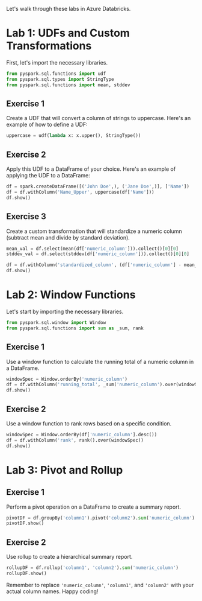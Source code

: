 Let's walk through these labs in Azure Databricks.

# Lab 1: UDFs and Custom Transformations

First, let's import the necessary libraries.

```python
from pyspark.sql.functions import udf
from pyspark.sql.types import StringType
from pyspark.sql.functions import mean, stddev
```

## Exercise 1

Create a UDF that will convert a column of strings to uppercase. Here's an example of how to define a UDF:

```python
uppercase = udf(lambda x: x.upper(), StringType())
```

## Exercise 2

Apply this UDF to a DataFrame of your choice. Here's an example of applying the UDF to a DataFrame:

```python
df = spark.createDataFrame([('John Doe',), ('Jane Doe',)], ['Name'])
df = df.withColumn('Name_Upper', uppercase(df['Name']))
df.show()
```

## Exercise 3

Create a custom transformation that will standardize a numeric column (subtract mean and divide by standard deviation). 

```python
mean_val = df.select(mean(df['numeric_column'])).collect()[0][0]
stddev_val = df.select(stddev(df['numeric_column'])).collect()[0][0]

df = df.withColumn('standardized_column', (df['numeric_column'] - mean_val) / stddev_val)
df.show()
```

# Lab 2: Window Functions

Let's start by importing the necessary libraries.

```python
from pyspark.sql.window import Window
from pyspark.sql.functions import sum as _sum, rank
```

## Exercise 1

Use a window function to calculate the running total of a numeric column in a DataFrame.

```python
windowSpec = Window.orderBy('numeric_column')
df = df.withColumn('running_total', _sum('numeric_column').over(windowSpec))
df.show()
```

## Exercise 2

Use a window function to rank rows based on a specific condition.

```python
windowSpec = Window.orderBy(df['numeric_column'].desc())
df = df.withColumn('rank', rank().over(windowSpec))
df.show()
```

# Lab 3: Pivot and Rollup

## Exercise 1

Perform a pivot operation on a DataFrame to create a summary report.

```python
pivotDF = df.groupBy('column1').pivot('column2').sum('numeric_column')
pivotDF.show()
```

## Exercise 2

Use rollup to create a hierarchical summary report.

```python
rollupDF = df.rollup('column1', 'column2').sum('numeric_column')
rollupDF.show()
```

Remember to replace `'numeric_column'`, `'column1'`, and `'column2'` with your actual column names. Happy coding!
